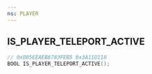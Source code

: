 ```yaml
---
ns: PLAYER
---
```

## IS_PLAYER_TELEPORT_ACTIVE

```c
// 0x085EEAEB8783FEB5 0x3A11D118
BOOL IS_PLAYER_TELEPORT_ACTIVE();
```

